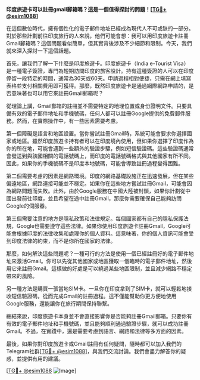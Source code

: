 **印度旅遊卡可以註冊gmail郵箱嗎？這是一個值得探討的問題！[[TG💪+ @esim1088](https://t.me/s/esim1088)]**

在這個數位時代，擁有個性化的電子郵件地址已經成為現代人不可或缺的一部分。對於那些計劃前往印度旅行的人來說，他們可能會想：我可以用印度旅遊卡註冊Gmail郵箱嗎？這個問題看似簡單，但其實背後涉及不少細節和限制。今天，我們就來深入探討一下這個話題。

首先，讓我們了解一下什麼是印度旅遊卡。印度旅遊卡（India e-Tourist Visa）是一種電子簽證，專門為短期訪問印度的旅客設計。持有這種簽證的人可以在印度停留一段特定的時間，通常為30天或60天。申請過程相對便捷，只需在網上填寫表格並支付相關費用即可獲得。那麼，既然印度旅遊卡是通過網際網路申請的，是否意味著也可以用它來註冊Gmail郵箱呢？

從理論上講，Gmail郵箱的註冊並不需要特定的地理位置或身份證明文件。只要具備有效的電子郵件地址和手機號碼，任何人都可以註冊Google提供的免費郵件服務。然而，在實際操作中，有一些因素需要考慮。

第一個障礙是語言和地區設置。當你嘗試註冊Gmail時，系統可能會要求你選擇國家或地區。雖然印度旅遊卡持有者可以在印度境內使用，但如果你選擇了印度作為你的所在地，可能會遇到一些額外的驗證步驟，例如短信驗證碼。這些驗證碼通常會發送到與該國相關的電話號碼上，而印度的電話號碼格式與其他國家有所不同。因此，如果你的手機號碼不是印度本地號碼，可能會導致註冊過程變得困難。

第二個需要考慮的因素是網路環境。印度的網路基礎設施正在迅速發展，但在某些偏遠地區，網路連接可能並不穩定。如果你在這些地方嘗試註冊Gmail，可能會因為網路問題而失敗。此外，由於Google服務在中國大陸被封鎖，如果你計劃從中國出發前往印度，並且希望在途中註冊Gmail，那麼你需要確保自己能夠訪問Google的伺服器。

第三個需要注意的地方是隱私政策和法律規定。每個國家都有自己的隱私保護法規，Google也需要遵守這些法律。如果你使用印度旅遊卡註冊Gmail，Google可能會根據印度的法律收集和處理你的個人資料。這意味著，你的個人資訊可能會受到印度法律的約束，而不是你所在國家的法律。

那麼，如何解決這些問題呢？一種可行的方法是使用一個已經註冊好的電子郵件地址來激活Gmail。你可以先從其他國家或地區獲取一個臨時的電子郵件地址，然後用它來註冊Gmail。這樣做的好處是可以繞過某些地區限制，並且減少網路不穩定帶來的風險。

另一種方法是購買一張當地SIM卡。一旦你在印度拿到了SIM卡，就可以輕鬆地接收短信驗證碼，從而完成Gmail的註冊過程。這不僅能幫助你更方便地使用Google服務，還能讓你在旅行期間保持聯繫。

總結來說，印度旅遊卡本身並不會直接影響你是否能夠註冊Gmail郵箱。只要你有有效的電子郵件地址和手機號碼，並且能夠順利通過驗證步驟，就可以成功註冊Gmail。不過，在實踐中，還是需要考慮到語言、網路和法律等多方面的因素。

最後，如果你對印度旅遊卡或Gmail註冊有任何疑問，隨時都可以加入我們的Telegram社群[[TG💪+ @esim1088](https://t.me/s/esim1088)]，與我們交流討論。我們會盡力解答你的疑惑，並提供有用的建議。

[[TG💪+ @esim1088](https://t.me/s/esim1088) ![Image](https://i.postimg.cc/4NQfJmqS/Snipaste-2025-05-13-00-14-12.png)]